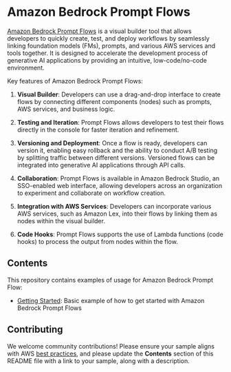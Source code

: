 # Amazon Bedrock Prompt Flows

[Amazon Bedrock Prompt Flows](https://aws.amazon.com/bedrock/prompt-flows/) is a visual builder tool that allows developers to quickly create, test, and deploy workflows by seamlessly linking foundation models (FMs), prompts, and various AWS services and tools together. It is designed to accelerate the development process of generative AI applications by providing an intuitive, low-code/no-code environment.

Key features of Amazon Bedrock Prompt Flows:

1. **Visual Builder**: Developers can use a drag-and-drop interface to create flows by connecting different components (nodes) such as prompts, AWS services, and business logic.

2. **Testing and Iteration**: Prompt Flows allows developers to test their flows directly in the console for faster iteration and refinement.

3. **Versioning and Deployment**: Once a flow is ready, developers can version it, enabling easy rollback and the ability to conduct A/B testing by splitting traffic between different versions. Versioned flows can be integrated into generative AI applications through API calls.

4. **Collaboration**: Prompt Flows is available in Amazon Bedrock Studio, an SSO-enabled web interface, allowing developers across an organization to experiment and collaborate on workflow creation.

5. **Integration with AWS Services**: Developers can incorporate various AWS services, such as Amazon Lex, into their flows by linking them as nodes within the visual builder.

6. **Code Hooks**: Prompt Flows supports the use of Lambda functions (code hooks) to process the output from nodes within the flow.


## Contents

This repository contains examples of usage for Amazon Bedrock Prompt Flow:
* [Getting Started](Getting_started_with_Prompt_Management_Flows.ipynb): Basic example of how to get started with Amazon Bedrock Prompt Flows


## Contributing

We welcome community contributions! Please ensure your sample aligns with AWS [best practices](https://aws.amazon.com/architecture/well-architected/), and please update the **Contents** section of this README file with a link to your sample, along with a description.
